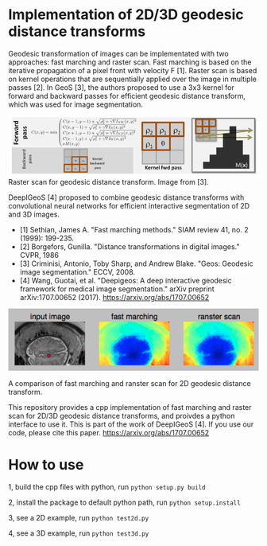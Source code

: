 # Implementation of 2D/3D geodesic distance transforms
Geodesic transformation of images can be implementated with two approaches: fast marching and raster scan. Fast marching is based on the iterative propagation of a pixel front with velocity F [1]. Raster scan is based on kernel operations that are sequentially applied over the image in multiple passes [2]. In GeoS [3], the authors proposed to use a 3x3 kernel for forward and backward passes for efficient geodesic distance transform, which was used for image segmentation. 

![ranster scan](./data/ranster_scan.png)
Raster scan for geodesic distance transform. Image from [3].

DeepIGeoS [4] proposed to combine geodesic distance transforms with convolutional neural networks for efficient interactive segmentation of 2D and 3D images. 

* [1] Sethian, James A. "Fast marching methods." SIAM review 41, no. 2 (1999): 199-235.
* [2] Borgefors, Gunilla. "Distance transformations in digital images." CVPR, 1986
* [3] Criminisi, Antonio, Toby Sharp, and Andrew Blake. "Geos: Geodesic image segmentation." ECCV, 2008.
* [4] Wang, Guotai, et al. "Deepigeos: A deep interactive geodesic framework for medical image segmentation." arXiv preprint arXiv:1707.00652 (2017). https://arxiv.org/abs/1707.00652

![2D example](./data/2d_example.png)

A comparison of fast marching and ranster scan for 2D geodesic distance transform.

This repository provides a cpp implementation of fast marching and raster scan for 2D/3D geodesic distance transforms, and proivdes a python interface to use it. This is part of the work of DeepIGeoS [4]. If you use our code, please cite this paper.  https://arxiv.org/abs/1707.00652

# How to use
1, build the cpp files with python, run `python setup.py build`

2, install the package to default python path, run `python setup.install`

3, see a 2D example, run `python test2d.py`

4, see a 3D example, run `python test3d.py`
